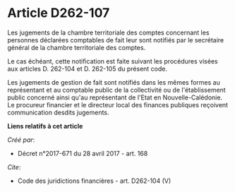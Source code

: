 # Article D262-107

Les jugements de la chambre territoriale des comptes concernant les personnes déclarées comptables de fait leur sont notifiés
par le secrétaire général de la chambre territoriale des comptes.

Le cas échéant, cette notification est faite suivant les procédures visées aux articles D. 262-104 et D. 262-105 du présent
code.

Les jugements de gestion de fait sont notifiés dans les mêmes formes au représentant et au comptable public de la
collectivité ou de l'établissement public concerné ainsi qu'au représentant de l'Etat en Nouvelle-Calédonie. Le procureur
financier et le directeur local des finances publiques reçoivent communication desdits jugements.

**Liens relatifs à cet article**

_Créé par_:

  - Décret n°2017-671 du 28 avril 2017 - art. 168

_Cite_:

  - Code des juridictions financières - art. D262-104 (V)
